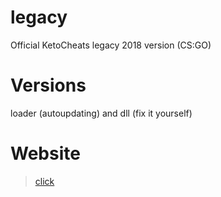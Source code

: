 # legacy
Official KetoCheats legacy 2018 version (CS:GO)

# Versions
loader (autoupdating) and dll (fix it yourself)

# Website
> [click](https://ketocheats.xyz)
